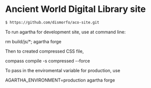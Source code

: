 Ancient World Digital Library site
========

```bash
$ https://github.com/dismorfo/aco-site.git
```
To run agartha for development site, use at command line: 

rm build/js/*;  agartha forge

Then to created compressed CSS file, 

compass compile -s compressed  --force

To pass in the enviromental variable for production, use

AGARTHA_ENVIRONMENT=production agartha forge